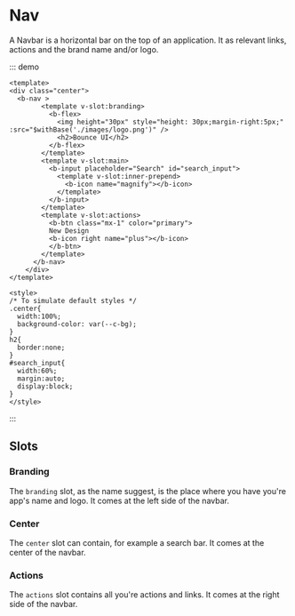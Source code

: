 # Nav

A Navbar is a horizontal bar on the top of an application. It as relevant links, actions and the brand name and/or logo. 

::: demo
```vue
<template>
<div class="center">
  <b-nav >
        <template v-slot:branding>
          <b-flex>
            <img height="30px" style="height: 30px;margin-right:5px;"  :src="$withBase('./images/logo.png')" />
            <h2>Bounce UI</h2>
          </b-flex>
        </template>
        <template v-slot:main>
          <b-input placeholder="Search" id="search_input">
            <template v-slot:inner-prepend>
              <b-icon name="magnify"></b-icon>
            </template>
          </b-input>
        </template>
        <template v-slot:actions>
          <b-btn class="mx-1" color="primary">
          New Design
          <b-icon right name="plus"></b-icon>
          </b-btn>
        </template>
      </b-nav>
    </div>
</template>

<style>
/* To simulate default styles */
.center{
  width:100%;
  background-color: var(--c-bg);
}
h2{
  border:none;
}
#search_input{
  width:60%;
  margin:auto;
  display:block;
}
</style>
```
:::


## Slots

### Branding

The `branding` slot, as the name suggest, is the place where you have you're app's name and logo. It comes at the left side of the navbar.

### Center

The `center` slot can contain, for example a search bar. It comes at the center of the navbar.


### Actions

The `actions` slot contains all you're actions and links. It comes at the right side of the navbar.

<style>
.mx-1{
  margin-left:5px;
  margin-right:5px ;
}
</style>